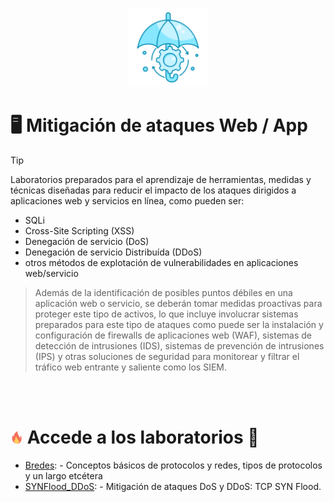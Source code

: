 <p align="center">
<picture>
  <source media="(prefers-color-scheme: dark)" srcset="images/mitigacion.png">
  <source media="(prefers-color-scheme: light)" srcset="images/mitigacion.png">
  <img alt="Hacking_Labs, más allá de la Ciberseguridad" src="images/mitigacion.png" width="25%">
</picture>
</p>

# :desktop_computer:	Mitigación de ataques Web / App

> [!TIP]
> Laboratorios preparados para el aprendizaje de herramientas, medidas y técnicas diseñadas para reducir el impacto de los ataques dirigidos a aplicaciones web y servicios en línea, como pueden ser:
> - SQLi 
> - Cross-Site Scripting (XSS) 
> - Denegación de servicio (DoS) 
> - Denegación de servicio Distribuída (DDoS) 
> - otros métodos de explotación de vulnerabilidades en aplicaciones web/servicio

> Además de la identificación de posibles puntos débiles en una aplicación web o servicio, se deberán tomar medidas proactivas para proteger este tipo de activos, lo que incluye involucrar sistemas preparados para este tipo de ataques como puede ser la instalación y configuración de firewalls de aplicaciones web (WAF), sistemas de detección de intrusiones (IDS), sistemas de prevención de intrusiones (IPS) y otras soluciones de seguridad para monitorear y filtrar el tráfico web entrante y saliente como los SIEM.

<br>
<br>

# <img alt="Hacking_Labs, más allá de la Ciberseguridad" src="images/fuego.png" width="4%"> Accede a los laboratorios  :floppy_disk:

- [Bredes](BRedes): - Conceptos básicos de protocolos y redes, tipos de protocolos y un largo etcétera
- [SYNFlood_DDoS](SYNFlood_DDoS): - Mitigación de ataques DoS y DDoS: TCP SYN Flood.
